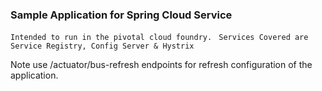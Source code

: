 ### Sample Application for Spring Cloud Service ###

 `Intended to run in the pivotal cloud foundry. `
 `Services Covered are  Service Registry, Config Server & Hystrix `
 
Note use /actuator/bus-refresh endpoints for refresh configuration of the application. 


